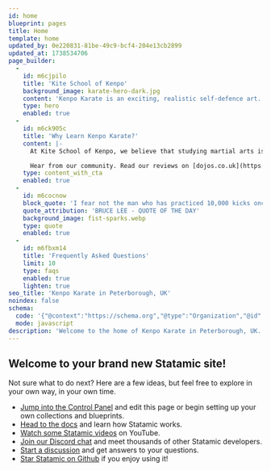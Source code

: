 ```yaml
---
id: home
blueprint: pages
title: Home
template: home
updated_by: 0e220831-81be-49c9-bcf4-204e13cb2899
updated_at: 1738534706
page_builder:
  -
    id: m6cjpilo
    title: 'Kite School of Kenpo'
    background_image: karate-hero-dark.jpg
    content: 'Kenpo Karate is an exciting, realistic self-defence art. All instructors are black belts, DBS checked, and we have designated qualified first-aiders. Both adults and children are welcome.'
    type: hero
    enabled: true
  -
    id: m6ck905c
    title: 'Why Learn Kenpo Karate?'
    content: |-
      At Kite School of Kenpo, we believe that studying martial arts is no longer a luxury – it’s a necessity. Our goal is to share Kenpo Karate with those who want to bring some deeper meaning into their lives. We try to teach people to work freely within the boundaries of their limitations, to learn how to think rather than what to think; to see opportunities rather than obstacles. Our students come from all walks of life – mums and dads; businessmen; military and law enforcement; experienced martial artists from all styles, as well as people studying martial arts for the very first time. You can learn more about the origins of Kenpo Karate here.

      Hear from our community. Read our reviews on [dojos.co.uk](https://dojos.co.uk/RedKiteKenpoMartialArts/Reviews.aspx) and explore our dedicated testimonials page.
    type: content_with_cta
    enabled: true
  -
    id: m6cocnow
    block_quote: 'I fear not the man who has practiced 10,000 kicks once, but I fear the man who has practiced one kick 10,000 times.'
    quote_attribution: 'BRUCE LEE - QUOTE OF THE DAY'
    background_image: fist-sparks.webp
    type: quote
    enabled: true
  -
    id: m6fbxm14
    title: 'Frequently Asked Questions'
    limit: 10
    type: faqs
    enabled: true
    lighten: true
seo_title: 'Kenpo Karate in Peterborough, UK'
noindex: false
schema:
  code: '{"@context":"https://schema.org","@type":"Organization","@id":"https://www.kiteschoolofkenpo.co.uk","name":"Kite School of Kenpo","description":"Welcome to the home of Kenpo Karate in Peterborough, UK. Our aim is to make Kenpo Karate available and affordable for all.","sameAs":["https://redkitekenpo.co.uk","https://blackkitekenpo.co.uk","https://www.kiteschoolofkenpo.com"],"address":{"@type":"PostalAddress","streetAddress":"Paston Church Hall, Paston Church Hall","addressLocality":"Peterborough","postalCode":"PE4 7YQ","addressCountry":"GB"},"geo":{"type":"GeoCoordinates","latitude":"52.60569015094963","longitude":"-0.2562014921461072","@type":"GeoCoordinates"},"openingHoursSpecification":[{"opens":"18:00","closes":"19:00","dayOfWeek":["Wednesday"],"@type":"OpeningHoursSpecification"},{"opens":"11:00","closes":"12:00","dayOfWeek":"Saturday","@type":"OpeningHoursSpecification"}]}'
  mode: javascript
description: 'Welcome to the home of Kenpo Karate in Peterborough, UK. Empowering individuals of all ages with accessible and affordable martial arts training. Join us to embark on a journey of strength, skill, and self-discovery.'
---
```

## Welcome to your brand new Statamic site!

Not sure what to do next? Here are a few ideas, but feel free to explore in your own way, in your own time.

- [Jump into the Control Panel](/cp) and edit this page or begin setting up your own collections and blueprints.
- [Head to the docs](https://statamic.dev) and learn how Statamic works.
- [Watch some Statamic videos](https://youtube.com/statamic) on YouTube.
- [Join our Discord chat](https://statamic.com/discord) and meet thousands of other Statamic developers.
- [Start a discussion](https://github.com/statamic/cms/discussions) and get answers to your questions.
- [Star Statamic on Github](https://github.com/statamic/cms) if you enjoy using it!
